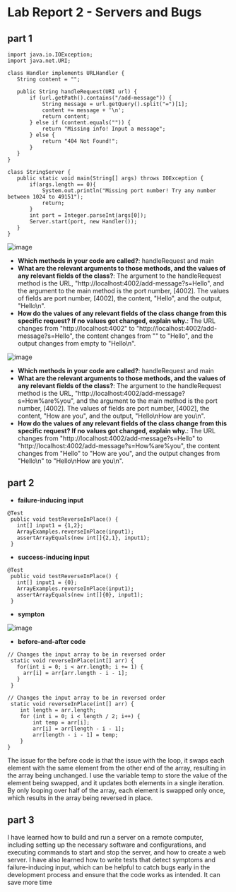 # Lab Report 2 - Servers and Bugs

## part 1

```
import java.io.IOException;
import java.net.URI;

class Handler implements URLHandler {
   String content = "";

   public String handleRequest(URI url) {
       if (url.getPath().contains("/add-message")) {
           String message = url.getQuery().split("=")[1];
           content += message + '\n';
           return content;
       } else if (content.equals("")) {
           return "Missing info! Input a message";
       } else {
           return "404 Not Found!";
       }
   }
}

class StringServer {
   public static void main(String[] args) throws IOException {
       if(args.length == 0){
           System.out.println("Missing port number! Try any number between 1024 to 49151");
           return;
       }
       int port = Integer.parseInt(args[0]);
       Server.start(port, new Handler());
   }
}
```

![image](https://user-images.githubusercontent.com/86742001/218337147-15a064f4-58e0-473d-a008-2f81c86bdc6f.png)

* **Which methods in your code are called?**: handleRequest and main
* **What are the relevant arguments to those methods, and the values of any relevant fields of the class?**: The argument to the handleRequest method is the URL, "http://localhost:4002/add-message?s=Hello", and the argument to the main method is the port number, [4002]. The values of fields are port number, [4002], the content, "Hello", and the output, "Hello\n". 
* **How do the values of any relevant fields of the class change from this specific request? If no values got changed, explain why.**: The URL changes from "http://localhost:4002" to "http://localhost:4002/add-message?s=Hello", the content changes from "" to "Hello", and the output changes from empty to "Hello\n".

![image](https://user-images.githubusercontent.com/86742001/218337288-c4043f22-1b36-4f64-a856-eac144f54cb4.png)

* **Which methods in your code are called?**: handleRequest and main
* **What are the relevant arguments to those methods, and the values of any relevant fields of the class?**: The argument to the handleRequest method is the URL, "http://localhost:4002/add-message?s=How%are%you", and the argument to the main method is the port number, [4002]. The values of fields are port number, [4002], the content, "How are you", and the output, "Hello\nHow are you\n". 
* **How do the values of any relevant fields of the class change from this specific request? If no values got changed, explain why.**: The URL changes from "http://localhost:4002/add-message?s=Hello" to "http://localhost:4002/add-message?s=How%are%you", the content changes from "Hello" to "How are you", and the output changes from "Hello\n" to "Hello\nHow are you\n".

## part 2

* **failure-inducing input**
```
@Test
 public void testReverseInPlace() {
   int[] input1 = {1,2};
   ArrayExamples.reverseInPlace(input1);
   assertArrayEquals(new int[]{2,1}, input1);
 }
 ```
 * **success-inducing input**
```
@Test
 public void testReverseInPlace() {
   int[] input1 = {0};
   ArrayExamples.reverseInPlace(input1);
   assertArrayEquals(new int[]{0}, input1);
 }
 ```
 * **sympton**
 
 ![image](https://user-images.githubusercontent.com/86742001/218340211-5d103303-b04f-40a9-a9dd-c05b82e05e07.png)

* **before-and-after code**
```
// Changes the input array to be in reversed order
 static void reverseInPlace(int[] arr) {
   for(int i = 0; i < arr.length; i += 1) {
     arr[i] = arr[arr.length - i - 1];
   }
 }
```
```
// Changes the input array to be in reversed order
 static void reverseInPlace(int[] arr) {
    int length = arr.length;
    for (int i = 0; i < length / 2; i++) {
        int temp = arr[i];
        arr[i] = arr[length - i - 1];
        arr[length - i - 1] = temp;
    }
}
```
The issue for the before code is that the issue with the loop, it swaps each element with the same element from the other end of the array, resulting in the array being unchanged. I use the variable temp to store the value of the element being swapped, and it updates both elements in a single iteration. By only looping over half of the array, each element is swapped only once, which results in the array being reversed in place.

## part 3

I have learned how to build and run a server on a remote computer, including setting up the necessary software and configurations, and executing commands to start and stop the server, and how to create a web server.  I have also learned how to write tests that detect symptoms and failure-inducing input, which can be helpful to catch bugs early in the development process and ensure that the code works as intended. It can save more time
